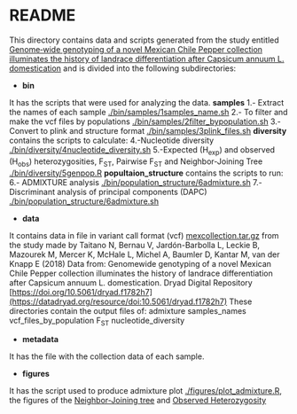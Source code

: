 # README
This directory contains data and scripts generated from the study entitled [Genome‐wide genotyping of a novel Mexican Chile Pepper collection illuminates the history of landrace differentiation after Capsicum annuum L. domestication](https://onlinelibrary.wiley.com/doi/abs/10.1111/eva.12651) and is divided into the following subdirectories:

* **bin**

It has the scripts that were used for analyzing the data.
  **samples**
  1.- Extract the names of each sample [./bin/samples/1samples_name.sh](./bin/samples/1samples_name.sh)
  2.- To filter and make the vcf files by populations [./bin/samples/2filter_bypopulation.sh](./bin/samples/2filter_bypopulation.sh)
  3.- Convert to plink and structure format [./bin/samples/3plink_files.sh](./bin/samples/3plink_files.sh)
   **diversity** contains the scripts to calculate:
   4.-Nucleotide diversity [./bin/diversity/4nucleotide_diversity.sh](./bin/diversity/4nucleotide_diversity.sh)
   5.-Expected (H<sub>exp</sub>) and observed (H<sub>obs</sub>) heterozygosities, F<sub>ST</sub>, Pairwise F<sub>ST</sub> and Neighbor-Joining Tree [./bin/diversity/5genpop.R](./bin/diversity/5genpop.R)
   **popultaion_structure** contains the scripts to run:
   6.- ADMIXTURE analysis [./bin/population_structure/6admixture.sh](./bin/population_structure/6admixture.sh)
   7.-Discriminant analysis of principal components (DAPC) [./bin/population_structure/6admixture.sh](./bin/population_structure/7DAPC.R)
   
* **data**

It contains data in file in variant call format (vcf) [mexcollection.tar.gz](./mexcollection.tar.gz) from the study made by Taitano N, Bernau V, Jardón-Barbolla L, Leckie B, Mazourek M, Mercer K, McHale L, Michel A, Baumler D, Kantar M, van der Knapp E (2018) Data from: Genomewide genotyping of a novel Mexican Chile Pepper collection illuminates the history of landrace differentiation after Capsicum annuum L. domestication. Dryad Digital Repository [https://doi.org/10.5061/dryad.f1782h7](https://datadryad.org/resource/doi:10.5061/dryad.f1782h7)
These directories contain the output files of:
admixture
samples_names
vcf_files_by_population
F<sub>ST</sub>
nucleotide_diversity

* **metadata**

It has the file with the collection data of each sample.

* **figures**

It has the script used to produce admixture plot [./figures/plot_admixture.R](./figures/plot_admixture.R), the figures of the [Neighbor-Joining tree](./figures/NJ_tree.png) and [Observed Heterozygosity](./figures/Heterozygosity.png)


